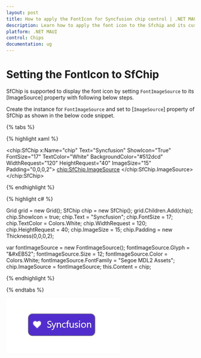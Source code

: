 ```yaml
---
layout: post
title: How to apply the FontIcon for Syncfusion chip control | .NET MAUI
description: Learn how to apply the font icon to the Sfchip and its customization options with its available basic features in .NET MAUI
platform: .NET MAUI
control: Chips
documentation: ug
---
```


# Setting the FontIcon to SfChip

SfChip is supported to display the font icon by setting `FontImageSource` to its [ImageSource] property with following below steps.

Create the instance for `FontImageSource` and set to [`ImageSource`] property of SfChip as shown in the below code snippet.

{% tabs %}

{% highlight xaml %}

   <chip:SfChip x:Name="chip" 
                Text="Syncfusion" 
                ShowIcon="True"
                FontSize="17"
                TextColor="White"
                BackgroundColor="#512dcd"
                WidthRequest="120"
                HeightRequest="40"
                ImageSize="15"
                Padding="0,0,0,2">
        <chip:SfChip.ImageSource>
            <FontImageSource Glyph="&#xEB52;" 
                             Size="12"
                             Color="White"
                             FontFamily="Segoe MDL2 Assets"
                             >
            </FontImageSource>
        </chip:SfChip.ImageSource>
    </chip:SfChip>

{% endhighlight %}

{% highlight c# %}

 Grid grid = new Grid();
 SfChip chip = new SfChip();
 grid.Children.Add(chip);
 chip.ShowIcon = true;
 chip.Text = "Syncfusion"; 
 chip.FontSize = 17;
 chip.TextColor = Colors.White;
 chip.WidthRequest = 120;
 chip.HeightRequest = 40;
 chip.ImageSize = 15;
 chip.Padding = new Thickness(0,0,0,2);
 
 var fontImageSource = new FontImageSource();
 fontImageSource.Glyph = "&#xEB52";
 fontImageSource.Size = 12;
 fontImageSource.Color = Colors.White;
 fontImageSource.FontFamily = "Segoe MDL2 Assets";           
 chip.ImageSource = fontImageSource;
 this.Content = chip;
 
{% endhighlight %}

{% endtabs %}

![.NET MAUI chip icon font support](images/AppIcon.png)
